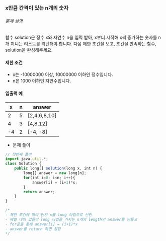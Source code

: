 ### x만큼 간격이 있는 n개의 숫자

###### 문제 설명

함수 solution은 정수 x와 자연수 n을 입력 받아, x부터 시작해 x씩 증가하는 숫자를 n개 지니는 리스트를 리턴해야 합니다. 다음 제한 조건을 보고, 조건을 만족하는 함수, solution을 완성해주세요.

#### 제한 조건

- x는 -10000000 이상, 10000000 이하인 정수입니다.
- n은 1000 이하인 자연수입니다.

#### 입출력 예

| x    | n    | answer       |
| ---- | ---- | ------------ |
| 2    | 5    | [2,4,6,8,10] |
| 4    | 3    | [4,8,12]     |
| -4   | 2    | [-4, -8]     |



- 문제 풀이

```javascript
// 첫번째 풀이
import java.util.*;
class Solution {
    public long[] solution(long x, int n) {
        long[] answer = new long[n];
        for(int i=0; i<n; i++){
            answer[i] = (i+1)*x;
        }
        return answer;
    }
}

/*
- 제한 조건에 따라 먼저 x를 long 타입으로 선언
- 배열 내의 값들이 long 타입을 가지는 n개의 length인 answer를 만들고
- for문을 통해 answer[i] = (i+1)*x
- answer를 return 하면 정답
*/
```

